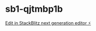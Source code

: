 # sb1-qjtmbp1b

[Edit in StackBlitz next generation editor ⚡️](https://stackblitz.com/~/github.com/PureTopic/sb1-qjtmbp1b)